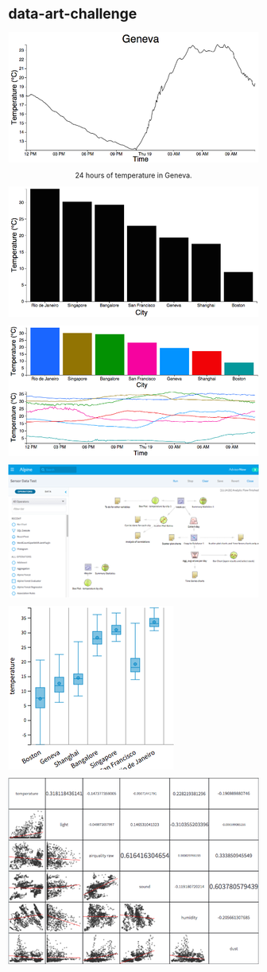 # data-art-challenge

![](images/Block2.png)
<center>24 hours of temperature in Geneva.</center>

![](images/Block3.png)

![](images/Block4.png)

![](images/AlpineAnalysis.png)

![](images/BoxPlotMonth.png)

![](images/splom.png)
